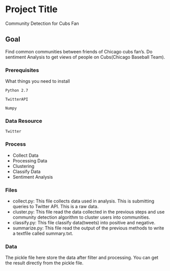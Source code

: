 # Project Title
Community Detection for Cubs Fan

## Goal
Find common communities between friends of Chicago cubs fan’s. Do sentiment Analysis to get views of people on Cubs(Chicago Baseball Team). 

### Prerequisites 
What things you need to install
```
Python 2.7
```
```
TwitterAPI
```
```
Numpy
```

### Data Resource 
```
Twitter
```
### Process
* Collect Data
* Processing Data 
* Clustering
* Classify Data
* Sentiment Analysis

### Files
* collect.py: This file collects data used in analysis. This is submitting queries to Twitter API. This is a raw data.
* cluster.py: This file read the data collected in the previous steps and use community detection algorithm to cluster users into communities. 
* classify.py: This file classify data(tweets) into positive and negative.
* summarize.py: This file read the output of the previous methods to write a textfile called summary.txt.

### Data
The pickle file here store the data after filter and processing. You can get the result directly from the pickle file.


